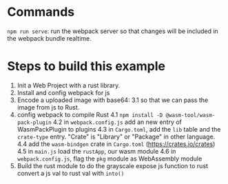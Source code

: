 # Commands

`npm run serve`: run the webpack server so that changes will be included in the webpack bundle realtime. 


# Steps to build this example

1. Init a Web Project with a rust library.
2. Install and config webpack for js
3. Encode a uploaded image with base64:
3.1 so that we can pass the image from js to Rust. 
4. config webpack to compile Rust
4.1 ```npm install -D @wasm-tool/wasm-pack-plugin```
4.2 in `webpack.config.js` add an new entry of WasmPackPlugin to plugins
4.3 in `Cargo.toml`, add the `lib` table and the `crate-type` entry. "Crate" is "Library" or "Package" in other language.
4.4 add the `wasm-bindgen` crate in `Cargo.toml` (https://crates.io/crates)
4.5 in `main.js` load the `rustApp`, our wasm module
4.6 in `webpack.config.js`, flag the `pkg` module as WebAssembly module
5. Build the rust module to do the grayscale
expose js function to rust
convert a js val to rust val with `into()`

